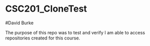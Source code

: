 # CSC201_CloneTest

#David Burke

The purpose of this repo was to test and verify I am able to access repositories created for this course.
